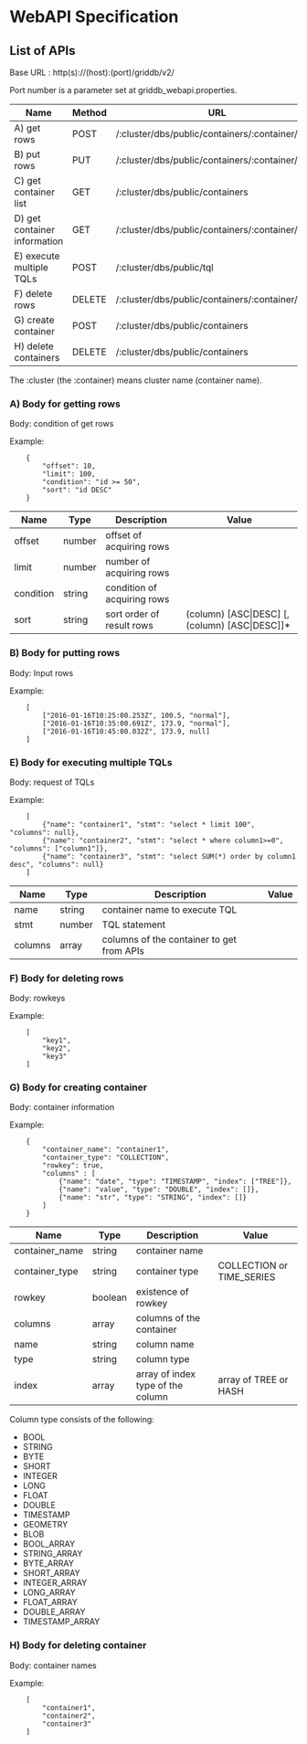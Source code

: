 # WebAPI Specification

## List of APIs

Base URL : http(s)://(host):(port)/griddb/v2/

Port number is a parameter set at griddb_webapi.properties.

|Name|Method|URL|
|---|---|---|
|A) get rows|POST|/:cluster/dbs/public/containers/:container/rows|
|B) put rows|PUT|/:cluster/dbs/public/containers/:container/rows|
|C) get container list|GET|/:cluster/dbs/public/containers|
|D) get container information|GET|/:cluster/dbs/public/containers/:container/info|
|E) execute multiple TQLs|POST|/:cluster/dbs/public/tql|
|F) delete rows|DELETE|/:cluster/dbs/public/containers/:container/rows|
|G) create container|POST|/:cluster/dbs/public/containers|
|H) delete containers|DELETE|/:cluster/dbs/public/containers|

The :cluster (the :container) means cluster name (container name).

### A) Body for getting rows

Body:
condition of get rows

Example:

        {
            "offset": 10, 
            "limit": 100, 
            "condition": "id >= 50",
            "sort": "id DESC"
        }

|Name|Type|Description|Value|
|---|---|---|---|
|offset|number|offset of acquiring rows||
|limit|number|number of acquiring rows||
|condition|string|condition of acquiring rows||
|sort|string|sort order of result rows| (column) [ASC\|DESC] [, (column) [ASC\|DESC]]*|

### B) Body for putting rows

Body:
Input rows

Example:

        [
            ["2016-01-16T10:25:00.253Z", 100.5, "normal"],
            ["2016-01-16T10:35:00.691Z", 173.9, "normal"],
            ["2016-01-16T10:45:00.032Z", 173.9, null]
        ]

### E) Body for executing multiple TQLs

Body:
request of TQLs

Example:

        [
            {"name": "container1", "stmt": "select * limit 100", "columns": null},
            {"name": "container2", "stmt": "select * where column1>=0", "columns": ["column1"]},
            {"name": "container3", "stmt": "select SUM(*) order by column1 desc", "columns": null}
        ]

|Name|Type|Description|Value|
|---|---|---|---|
|name|string|container name to execute TQL||
|stmt|number|TQL statement||
|columns|array|columns of the container to get from APIs||

### F) Body for deleting rows

Body:
rowkeys

Example:

        [
            "key1",
            "key2",
            "key3"
        ]

### G) Body for creating container

Body:
container information

Example:

        {
            "container_name": "container1",
            "container_type": "COLLECTION",
            "rowkey": true,
            "columns" : [
                {"name": "date", "type": "TIMESTAMP", "index": ["TREE"]},
                {"name": "value", "type": "DOUBLE", "index": []},
                {"name": "str", "type": "STRING", "index": []}
            ]
        }

|Name|Type|Description|Value|
|---|---|---|---|
|container_name|string|container name||
|container_type|string|container type|COLLECTION or TIME_SERIES|
|rowkey|boolean|existence of rowkey||
|columns|array|columns of the container||
|name|string|column name||
|type|string|column type||
|index|array|array of index type of the column|array of TREE or HASH|

Column type consists of the following:
- BOOL
- STRING
- BYTE
- SHORT
- INTEGER
- LONG
- FLOAT
- DOUBLE
- TIMESTAMP
- GEOMETRY
- BLOB
- BOOL_ARRAY
- STRING_ARRAY
- BYTE_ARRAY
- SHORT_ARRAY
- INTEGER_ARRAY
- LONG_ARRAY
- FLOAT_ARRAY
- DOUBLE_ARRAY
- TIMESTAMP_ARRAY

### H) Body for deleting container

Body:
container names

Example:

        [
            "container1",
            "container2",
            "container3"
        ]
